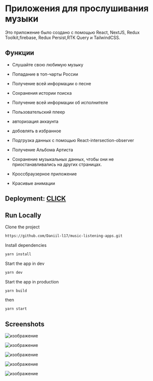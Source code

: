 # Приложения для прослушивания музыки

Это приложение было создано с помощью React, NextJS, Redux Toolkit,firebase, Redux Persist,RTK Query и TailwindCSS.



## Функции

- Слушайте свою любимую музыку

- Попадание в топ-чарты России

 - Получение всей информации о песне

 - Сохранения истории поиска

 - Получение всей информации об исполнителе

 - Пользовательский плеер

 - авторизация аккаунта

  - добовлять в избранное

 - Подгрузка данных с помощью React-intersection-observer

 - Получение Альбома Артиста

 - Сохранение музыкальных данных, чтобы они не приостанавливались на других страницах.

 - Кроссбраузерное приложение
 
-  Красивые анимации

## Deployment: [CLICK](https://music-listening-apps.vercel.app/)



## Run Locally

Clone the project

```bash
https://github.com/Daniil-l17/music-listening-apps.git
```

Install dependencies

```bash
yarn install
```

Start the app in dev

```bash
yarn dev
```

Start the app in production

```bash
yarn build
```

then

```bash
yarn start
```

## Screenshots

![изображение](https://github.com/Daniil-l17/music-listening-apps/assets/129774580/9874e36e-6d5a-400e-aa88-0dd4b2eaf49f)

![изображение](https://github.com/Daniil-l17/music-listening-apps/assets/129774580/5fed7404-970a-492e-a3f5-2751bace2a4b)


![изображение](https://github.com/Daniil-l17/music-listening-apps/assets/129774580/993dd6c3-9dfa-4a99-b4ff-85cbb3fd8f8e)


![изображение](https://github.com/Daniil-l17/music-listening-apps/assets/129774580/3cc23879-0420-4d9f-a8dc-670d93dece85)

![изображение](https://github.com/Daniil-l17/music-listening-apps/assets/129774580/40f33c7b-849f-469f-b3c8-6927d1eddcac)
